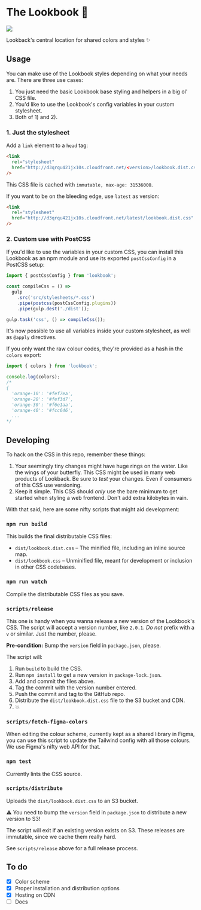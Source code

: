 # The Lookbook 💅

[![](https://img.shields.io/circleci/token/72b49f88c10f93d0d86ff25d730453d300d10671/project/github/lookback/lookbook/master.svg?style=flat-square)](https://circleci.com/gh/lookback/lookbook)

Lookback's central location for shared colors and styles ✨

## Usage

You can make use of the Lookbook styles depending on what your needs are. There are three use cases:

1. You just need the basic Lookbook base styling and helpers in a big ol' CSS file.
2. You'd like to use the Lookbook's config variables in your custom stylesheet.
3. Both of 1) and 2).

### 1. Just the stylesheet

Add a `link` element to a `head` tag:

```html
<link
  rel="stylesheet"
  href="http://d3qrqu421jx10s.cloudfront.net/<version>/lookbook.dist.css"
/>
```

This CSS file is cached with `immutable, max-age: 31536000`.

If you want to be on the bleeding edge, use `latest` as version:

```html
<link
  rel="stylesheet"
  href="http://d3qrqu421jx10s.cloudfront.net/latest/lookbook.dist.css"
/>
```

### 2. Custom use with PostCSS

If you'd like to use the variables in your custom CSS, you can install this Lookbook as an npm module and use its exported `postCssConfig` in a PostCSS setup:

```js
import { postCssConfig } from 'lookbook';

const compileCss = () =>
  gulp
    .src('src/stylesheets/*.css')
    .pipe(postcss(postCssConfig.plugins))
    .pipe(gulp.dest('./dist'));

gulp.task('css', () => compileCss());
```

It's now possible to use all variables inside your custom stylesheet, as well as `@apply` directives.

If you only want the raw colour codes, they're provided as a hash in the `colors` export:

```js
import { colors } from 'lookbook';

console.log(colors);
/*
{
  'orange-10': '#fef7ea',
  'orange-20': '#fef3d7',
  'orange-30': '#f6e1aa',
  'orange-40': '#fcc646',
  ...
*/
```

## Developing

To hack on the CSS in this repo, remember these things:

1. Your seemingly tiny changes might have huge rings on the water. Like the wings of your butterfly. This CSS might be used in many web products of Lookback. Be sure to _test_ your changes. Even if consumers of this CSS use versioning.
2. Keep it simple. This CSS should _only_ use the bare minimum to get started when styling a web frontend. Don't add extra kilobytes in vain.

With that said, here are some nifty scripts that might aid development:

### `npm run build`

This builds the final distributable CSS files:

- `dist/lookbook.dist.css` – The minified file, including an inline source map.
- `dist/lookbook.css` – Unminified file, meant for development or inclusion in other CSS codebases.

### `npm run watch`

Compile the distributable CSS files as you save.

### `scripts/release`

This one is handy when you wanna release a new version of the Lookbook's CSS. The script will accept a version number, like `2.0.1`. _Do not_ prefix with a `v` or similar. Just the number, please.

**Pre-condition:** Bump the `version` field in `package.json`, please.

The script will:

1. Run `build` to build the CSS.
2. Run `npm install` to get a new version in `package-lock.json`.
3. Add and commit the files above.
4. Tag the commit with the version number entered.
5. Push the commit and tag to the GitHub repo.
6. Distribute the `dist/lookbook.dist.css` file to the S3 bucket and CDN.
7. 💥

### `scripts/fetch-figma-colors`

When editing the colour scheme, currently kept as a shared library in Figma, you can use this script to update the Tailwind config with all those colours. We use Figma's nifty web API for that.

### `npm test`

Currently lints the CSS source.

### `scripts/distribute`

Uploads the `dist/lookbook.dist.css` to an S3 bucket.

⚠️ You need to bump the `version` field in `package.json` to distribute a new version to S3!

The script will exit if an existing version exists on S3. These releases are immutable, since we cache them really hard.

See `scripts/release` above for a full release process.

## To do

- [x] Color scheme
- [x] Proper installation and distribution options
- [x] Hosting on CDN
- [ ] Docs
